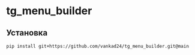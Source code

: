 # tg_menu_builder

## Установка
`pip install git+https://github.com/vankad24/tg_menu_builder.git@main`
